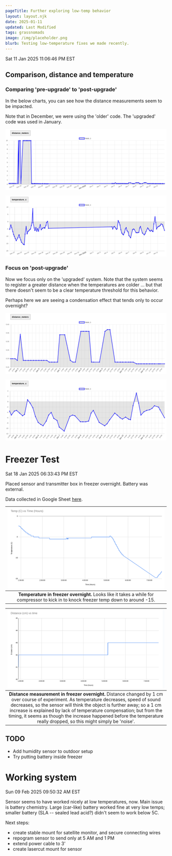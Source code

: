 ```yaml
---
pageTitle: Further exploring low-temp behavior
layout: layout.njk
date: 2025-01-11
updated: Last Modified 
tags: grassnomads 
image: /img/placeholder.png
blurb: Testing low-temperature fixes we made recently.
---
```


Sat 11 Jan 2025 11:06:46 PM EST

## Comparison, distance and temperature

### Comparing 'pre-upgrade' to 'post-upgrade' 

In the below charts, you can see how the distance measurements seem to be impacted.  

Note that in December, we were using the 'older' code.  The 'upgraded' code was used in January.

![](/img/ojofeliz/distance_long_span.png)

![](/img/ojofeliz/temperature_long_span.png)

### Focus on 'post-upgrade'

Now we focus only on the 'upgraded' system.  Note that the system seems to register a greater distance when the temperatures are colder ... but that there doesn't seem to be a clear temperature threshold for this behavior.  

Perhaps here we are seeing a condensation effect that tends only to occur overnight? 

![](/img/ojofeliz/distance_short_span.png)

![](/img/ojofeliz/temperature_short_span.png)


# Freezer Test

Sat 18 Jan 2025 06:33:43 PM EST

Placed sensor and transmitter box in freezer overnight.  Battery was external.

Data collected in Google Sheet [here](https://docs.google.com/spreadsheets/d/1mJ8qVnuQJmU5uoP2Sm58hgTvAEl6rDbXpHaZQ1jVGdk/edit?usp=sharing).

| ![](/img/ojofeliz/temp_vs_time_jan17.png) |
|:--:|
| **Temperature in freezer overnight.** Looks like it takes a while for compressor to kick in to knock freezer temp down to around -15. |

| ![](/img/ojofeliz/distance_vs_time_jan17.png) |
|:--:|
| **Distance measurement in freezer overnight.**  Distance changed by 1 cm over course of experiment.  As temperature decreases, speed of sound decreases, so the sensor will think the object is further away; so a 1 cm increase is explained by lack of temperature compensation; but from the timing, it seems as though the increase happened before the temperature really dropped, so this might simply be 'noise'.| 

## TODO

- Add humidity sensor to outdoor setup
- Try putting battery inside freezer

# Working system

Sun 09 Feb 2025 09:50:32 AM EST

Sensor seems to have worked nicely at low temperatures, now.  Main issue is battery chemistry.  Large (car-like) battery worked fine at very low temps;  smaller battery (SLA -- sealed lead acid?) didn't seem to work below 5C.

Next steps:
- create stable mount for satellite monitor, and secure connecting wires
- repogram sensor to send only at 5 AM and 1 PM
- extend power cable to 3'
- create lasercut mount for sensor



